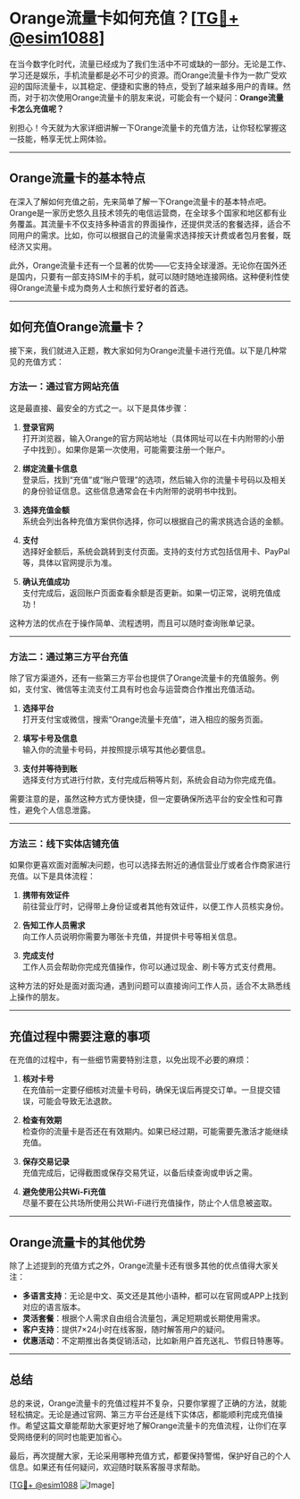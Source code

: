 # Orange流量卡如何充值？[[TG💪+ @esim1088](https://t.me/s/esim1088)]

在当今数字化时代，流量已经成为了我们生活中不可或缺的一部分。无论是工作、学习还是娱乐，手机流量都是必不可少的资源。而Orange流量卡作为一款广受欢迎的国际流量卡，以其稳定、便捷和实惠的特点，受到了越来越多用户的青睐。然而，对于初次使用Orange流量卡的朋友来说，可能会有一个疑问：**Orange流量卡怎么充值呢？**

别担心！今天就为大家详细讲解一下Orange流量卡的充值方法，让你轻松掌握这一技能，畅享无忧上网体验。

---

## Orange流量卡的基本特点

在深入了解如何充值之前，先来简单了解一下Orange流量卡的基本特点吧。Orange是一家历史悠久且技术领先的电信运营商，在全球多个国家和地区都有业务覆盖。其流量卡不仅支持多种语言的界面操作，还提供灵活的套餐选择，适合不同用户的需求。比如，你可以根据自己的流量需求选择按天计费或者包月套餐，既经济又实用。

此外，Orange流量卡还有一个显著的优势——它支持全球漫游。无论你在国外还是国内，只要有一部支持SIM卡的手机，就可以随时随地连接网络。这种便利性使得Orange流量卡成为商务人士和旅行爱好者的首选。

---

## 如何充值Orange流量卡？

接下来，我们就进入正题，教大家如何为Orange流量卡进行充值。以下是几种常见的充值方式：

### 方法一：通过官方网站充值

这是最直接、最安全的方式之一。以下是具体步骤：

1. **登录官网**  
   打开浏览器，输入Orange的官方网站地址（具体网址可以在卡内附带的小册子中找到）。如果你是第一次使用，可能需要注册一个账户。

2. **绑定流量卡信息**  
   登录后，找到“充值”或“账户管理”的选项，然后输入你的流量卡号码以及相关的身份验证信息。这些信息通常会在卡内附带的说明书中找到。

3. **选择充值金额**  
   系统会列出各种充值方案供你选择，你可以根据自己的需求挑选合适的金额。

4. **支付**  
   选择好金额后，系统会跳转到支付页面。支持的支付方式包括信用卡、PayPal等，具体以官网提示为准。

5. **确认充值成功**  
   支付完成后，返回账户页面查看余额是否更新。如果一切正常，说明充值成功！

这种方法的优点在于操作简单、流程透明，而且可以随时查询账单记录。

---

### 方法二：通过第三方平台充值

除了官方渠道外，还有一些第三方平台也提供了Orange流量卡的充值服务。例如，支付宝、微信等主流支付工具有时也会与运营商合作推出充值活动。

1. **选择平台**  
   打开支付宝或微信，搜索“Orange流量卡充值”，进入相应的服务页面。

2. **填写卡号及信息**  
   输入你的流量卡号码，并按照提示填写其他必要信息。

3. **支付并等待到账**  
   选择支付方式进行付款，支付完成后稍等片刻，系统会自动为你完成充值。

需要注意的是，虽然这种方式方便快捷，但一定要确保所选平台的安全性和可靠性，避免个人信息泄露。

---

### 方法三：线下实体店铺充值

如果你更喜欢面对面解决问题，也可以选择去附近的通信营业厅或者合作商家进行充值。以下是具体流程：

1. **携带有效证件**  
   前往营业厅时，记得带上身份证或者其他有效证件，以便工作人员核实身份。

2. **告知工作人员需求**  
   向工作人员说明你需要为哪张卡充值，并提供卡号等相关信息。

3. **完成支付**  
   工作人员会帮助你完成充值操作，你可以通过现金、刷卡等方式支付费用。

这种方法的好处是面对面沟通，遇到问题可以直接询问工作人员，适合不太熟悉线上操作的朋友。

---

## 充值过程中需要注意的事项

在充值的过程中，有一些细节需要特别注意，以免出现不必要的麻烦：

1. **核对卡号**  
   在充值前一定要仔细核对流量卡号码，确保无误后再提交订单。一旦提交错误，可能会导致无法退款。

2. **检查有效期**  
   检查你的流量卡是否还在有效期内。如果已经过期，可能需要先激活才能继续充值。

3. **保存交易记录**  
   充值完成后，记得截图或保存交易凭证，以备后续查询或申诉之需。

4. **避免使用公共Wi-Fi充值**  
   尽量不要在公共场所使用公共Wi-Fi进行充值操作，防止个人信息被盗取。

---

## Orange流量卡的其他优势

除了上述提到的充值方式之外，Orange流量卡还有很多其他的优点值得大家关注：

- **多语言支持**：无论是中文、英文还是其他小语种，都可以在官网或APP上找到对应的语言版本。
- **灵活套餐**：根据个人需求自由组合流量包，满足短期或长期使用需求。
- **客户支持**：提供7×24小时在线客服，随时解答用户的疑问。
- **优惠活动**：不定期推出各类促销活动，比如新用户首充送礼、节假日特惠等。

---

## 总结

总的来说，Orange流量卡的充值过程并不复杂，只要你掌握了正确的方法，就能轻松搞定。无论是通过官网、第三方平台还是线下实体店，都能顺利完成充值操作。希望这篇文章能帮助大家更好地了解Orange流量卡的充值流程，让你们在享受网络便利的同时也能更加省心。

最后，再次提醒大家，无论采用哪种充值方式，都要保持警惕，保护好自己的个人信息。如果还有任何疑问，欢迎随时联系客服寻求帮助。

[[TG💪+ @esim1088](https://t.me/s/esim1088) ![Image](https://i.postimg.cc/4NQfJmqS/Snipaste-2025-05-13-00-14-12.png)]